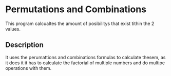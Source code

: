 # Permutations and Combinations

This program calcualtes the amount of posibilitys that exist tithin the 2 values. 

## Description

It uses the perumattions and combinations formulas to calculate thesem, as it does it it has to calculate the factorial of multiple numbers and do multipe operations with them.
